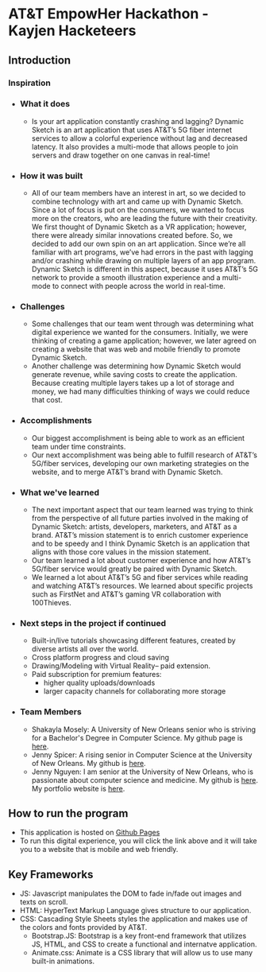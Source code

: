 # AT&T EmpowHer Hackathon - Kayjen Hacketeers 

## Introduction

### Inspiration
- ### What it does
   - Is your art application constantly crashing and lagging? Dynamic Sketch is an art application that uses AT&T’s 5G fiber internet services to allow a colorful experience without lag and decreased latency. It also provides a multi-mode that allows people to join servers and draw together on one canvas in real-time!
  
- ### How it was built
  - All of our team members have an interest in art, so we decided to combine technology with art and came up with Dynamic Sketch. Since a lot of focus is put on the consumers, we wanted to focus more on the creators, who are leading the future with their creativity. We first thought of Dynamic Sketch as a VR application; however, there were already similar innovations created before. So, we decided to add our own spin on an art application. Since we’re all familiar with art programs, we’ve had errors in the past with lagging and/or crashing while drawing on multiple layers of an app program. Dynamic Sketch is different in this aspect, because it uses AT&T’s 5G network to provide a smooth illustration experience and a multi-mode to connect with people across the world in real-time.

- ### Challenges
  - Some challenges that our team went through was determining what digital experience we wanted for the consumers. Initially, we were thinking of creating a game application; however, we later agreed on creating a website that was web and mobile friendly to promote Dynamic Sketch.
  - Another challenge was determining how Dynamic Sketch would generate revenue, while saving costs to create the application. Because creating multiple layers takes up a lot of storage and money, we had many difficulties thinking of ways we could reduce that cost.

- ### Accomplishments
  - Our biggest accomplishment is being able to work as an efficient team under time constraints.
  - Our next accomplishment was being able to fulfill research of AT&T’s 5G/fiber services, developing our own marketing strategies on the website, and to merge AT&T’s brand with Dynamic Sketch.

- ### What we've learned
  - The next important aspect that our team learned was trying to think from the perspective of all future parties involved in the making of Dynamic Sketch: artists, developers, marketers, and AT&T as a brand. AT&T’s mission statement is to enrich customer experience and to be speedy and I think Dynamic Sketch is an application that aligns with those core values in the mission statement. 
  - Our team learned a lot about customer experience and how AT&T’s 5G/fiber service would greatly be paired with Dynamic Sketch.
  - We learned a lot about AT&T’s 5G and fiber services while reading and watching AT&T’s resources. We learned about specific projects such as FirstNet and AT&T’s gaming VR collaboration with 100Thieves.

- ### Next steps in the project if continued
  - Built-in/live tutorials showcasing different features, created by diverse artists all over the world.
  - Cross platform progress and cloud saving
  - Drawing/Modeling with Virtual Reality– paid extension.
  - Paid subscription for premium features:
    - higher quality uploads/downloads
    - larger capacity channels for collaborating
more storage

- ### Team Members
  - Shakayla Mosely: A University of New Orleans senior who is striving for a Bachelor's Degree in Computer Science. My github page is [here](https://github.com/shakkalaa).
  - Jenny Spicer:  A rising senior in Computer Science at the University of New Orleans. My github is [here](https://github.com/Jenspi).
  - Jenny Nguyen: I am senior at the University of New Orleans, who is passionate about computer science and medicine. My github is [here](https://github.com/jtnguy97). My portfolio website is [here](https://jtnguy97.github.io/Bootstrap-Portfolio/).


## How to run the program
- This application is hosted on [Github Pages](https://shakkalaa.github.io/Kayjen-Hacketeers/)
- To run this digital experience, you will click the link above and it will take you to a website that is mobile and web friendly.

## Key Frameworks
- JS: Javascript manipulates the DOM to fade in/fade out images and texts on scroll.
- HTML: HyperText Markup Language gives structure to our application.
- CSS: Cascading Style Sheets styles the application and makes use of the colors and fonts provided by AT&T.
  - Bootstrap.JS: Bootstrap is a key front-end framework that utilizes JS, HTML, and CSS to create a functional and internatve application.
  - Animate.css: Animate is a CSS library that will allow us to use many built-in animations.
